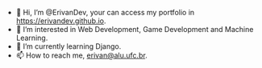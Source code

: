 - 👋 Hi, I’m @ErivanDev, your can access my portfolio in https://erivandev.github.io.
- 👀 I’m interested in Web Development, Game Development and Machine Learning.
- 🌱 I’m currently learning Django. <!-- - 💞️ I’m looking to collaborate on ... -->
- 📫 How to reach me, erivan@alu.ufc.br.

<!---
ErivanDev/ErivanDev is a ✨ special ✨ repository because its `README.md` (this file) appears on your GitHub profile.
You can click the Preview link to take a look at your changes.
--->
